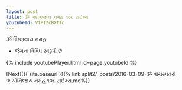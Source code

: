 ```yaml
---
layout: post
title: ૐ ગદાગ્રજાય નમહ ૧૦૮ ટાઈમ્સ
youtubeId: VfPIZcBXtIc
---
```

 
 
 ૐ વિકરૂથાય નમહ  
 
 -  જેમના વિવિધ સ્વરૂપો છે 
 
  
 
  
 
 
 
 
 
 


{% include youtubePlayer.html id=page.youtubeId %}
 
[Next]({{ site.baseurl }}{% link  split2/_posts/2016-03-09-ૐ વાચસ્પતયે અયોનિજાય નમહ ૧૦૮ ટાઈમ્સ.md%})
 
